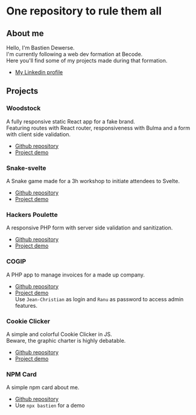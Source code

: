 # One repository to rule them all

## About me

Hello, I'm Bastien Dewerse.  
I'm currently following a web dev formation at Becode.  
Here you'll find some of my projects made during that formation.  
- [My Linkedin profile](https://www.linkedin.com/in/bastien-dewerse/)

## Projects

### Woodstock

A fully responsive static React app for a fake brand.  
Featuring routes with React router, responsiveness with Bulma and a form with client side validation.  
- [Github repository](https://github.com/DewerseB/Woodstock)
- [Project demo](https://dewerseb.github.io/Woodstock/)

### Snake-svelte

A Snake game made for a 3h workshop to initiate attendees to Svelte.
- [Github repository](https://github.com/DewerseB/snake-svelte)
- [Project demo](https://dewerseb.github.io/snake-svelte/)

### Hackers Poulette

A responsive PHP form with server side validation and sanitization.  
- [Github repository](https://github.com/DewerseB/hackers-poulette)
- [Project demo](https://hackers-poulette-form-project.herokuapp.com/)

### COGIP

A PHP app to manage invoices for a made up company.  
- [Github repository](https://github.com/DewerseB/COGIP-app)
- [Project demo](https://calvin-jitnaree.alwaysdata.net/COGIP-app/)  
Use `Jean-Christian` as login and `Ranu` as password to access admin features.

### Cookie Clicker

A simple and colorful Cookie Clicker in JS.  
Beware, the graphic charter is highly debatable.  
- [Github repository](https://github.com/DewerseB/CookieClicker)
- [Project demo](https://dewerseb.github.io/CookieClicker/index.html)

### NPM Card

A simple npm card about me.  
- [Github repository](https://github.com/DewerseB/my-card)
- Use `npx bastien` for a demo

<!--
**DewerseB/DewerseB** is a ✨ _special_ ✨ repository because its `README.md` (this file) appears on your GitHub profile.

Here are some ideas to get you started:

- 🔭 I’m currently working on ...
- 🌱 I’m currently learning ...
- 👯 I’m looking to collaborate on ...
- 🤔 I’m looking for help with ...
- 💬 Ask me about ...
- 📫 How to reach me: ...
- 😄 Pronouns: ...
- ⚡ Fun fact: ...
-->
